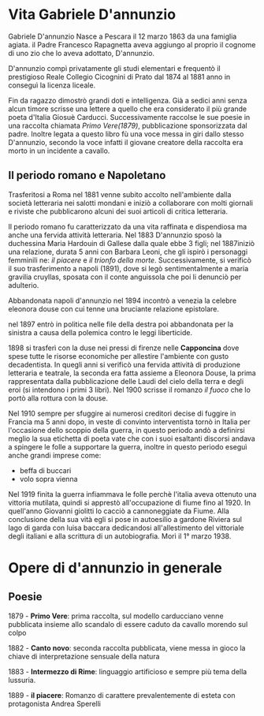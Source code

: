 # Vita Gabriele D'annunzio

Gabriele D'annunzio Nasce a Pescara il 12 marzo 1863 da una famiglia agiata.
il Padre Francesco Rapagnetta aveva aggiungo al proprio il cognome di uno zio che lo aveva adottato, D'annunzio.

D'annunzio compì privatamente gli studi elementari e frequentò il prestigioso Reale Collegio Cicognini di Prato dal 1874 al 1881 anno in conseguì la licenza liceale.

Fin da ragazzo dimostrò grandi doti e intelligenza.
Già a sedici anni senza alcun timore scrisse una lettere a quello che era considerato il più grande poeta d'Italia Giosuè Carducci.
Successivamente raccolse le sue poesie in una raccolta chiamata *Primo Vere(1879)*, pubblicazione sponsorizzata dal padre.
Inoltre legata a questo libro fù una voce messa in giri dallo stesso D'annunzio, secondo la voce infatti il giovane creatore della raccolta era morto in un incidente a cavallo.

## Il periodo romano e Napoletano

Trasferitosi a Roma nel 1881 venne subito accolto nell'ambiente dalla società letteraria nei salotti mondani e iniziò a collaborare con molti giornali e riviste che pubblicarono alcuni dei suoi articoli di critica letteraria.

Il periodo romano fu caratterizzato da una vita raffinata e dispendiosa ma anche una fervida attività letteraria.
Nel 1883 D'annunzio sposò la duchessina Maria Hardouin di Gallese dalla quale ebbe 3 figli; nel 1887iniziò una relazione, durata 5 anni con Barbara Leoni, che gli ispirò i personaggi femminili ne: *il piacere* e *il trionfo della morte*.
 Successivamente, si verificò il suo trasferimento a napoli (1891), dove si legò sentimentalmente a maria gravilia cruyllas, sposata con il conte anguissola che poi li denunciò per adulterio.

Abbandonata napoli d'annunzio nel 1894 incontrò a venezia la celebre eleonora douse con cui tenne una bruciante relazione epistolare.

nel 1897 entrò in politica nelle file della destra poi abbandonata per la sinistra a causa della polemica contro le leggi liberticide.

1898 si trasferì con la duse nei pressi di firenze  nelle **Capponcina** dove spese tutte le risorse economiche per allestire l'ambiente con gusto decadentista.
In quegli anni si verificò una fervida attività di produzione letteraria e teatrale, la seconda era fatta assieme a Eleonora Douse, la prima rappresentata dalla pubblicazione delle Laudi del cielo della terra e degli eroi (si intendono i primi 3 libri).
Nel 1900 scrisse il romanzo *il fuoco* che lo portò alla rottura con la douse.

Nel 1910 sempre per sfuggire ai numerosi creditori decise di fuggire in Francia ma 5 anni dopo, in veste di convinto interventista tornò in Italia per l'occasione dello scoppio della guerra, in questo periodo andò a definirsi meglio la sua etichetta di poeta vate che con i suoi esaltanti discorsi andava a spingere le folle a supportare la guerra, inoltre in questo periodo eseguì anche grandi imprese come:
- beffa di buccari
- volo sopra vienna 

Nel 1919 finita la guerra infiammava le folle perchè l'italia aveva ottenuto una vittoria mutilata, quindi si apprestò all'occupazione di fiume fino al 1920. 
In quell'anno Giovanni giolitti lo cacciò a 
cannoneggiate da Fiume.
Alla conclusione della sua vità egli si pose in autoesilio a gardone Riviera sul lago di garda con luisa baccara dedicandosi all'allestimento del vittoriale degli italiani e alla scrittura di un autobiografia. Morì il 1° marzo 1938.

# Opere di d'annunzio in generale

## Poesie

1879 - **Primo Vere**: prima raccolta, sul modello carducciano venne pubblicata insieme allo scandalo di essere caduto da cavallo morendo sul colpo

1882 - **Canto novo**: seconda raccolta pubblicata, viene messa in gioco la chiave di interpretazione sensuale della natura

1883 - **Intermezzo di Rime**: linguaggio artificioso e sempre più tema della lussuria.

1889 - **il piacere**: Romanzo di carattere prevalentemente di esteta con protagonista Andrea Sperelli 





<!--stackedit_data:
eyJoaXN0b3J5IjpbMTc5NDgyMTM1Myw3NjMzODI2MzMsMTY3Nj
QxODQ0NiwtMTIwMjExODA2MCwtMTI2MzQ5MTIsMTAyNDEyNzky
NiwxNzk0MTIyMDI0LC0yMDI4Mzk4NjA5LC0yMTI4ODA1MjY1LD
E5MDE5MzU1NTUsLTE4ODc1NzMzMDUsNDU0NTc5MzgyLC0xMTU2
NzU1OTIxLC00MTI0ODcxNzIsMTIwODc1NTY3MywtMTM3MjM5Nj
Y3NSwtNTE3MTQ3NzksLTE4MzMyOTc3ODYsLTIwODg3NDY2MTJd
fQ==
-->